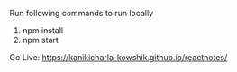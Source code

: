 Run following commands to run locally

1. npm install
2. npm start

Go Live: https://kanikicharla-kowshik.github.io/reactnotes/

